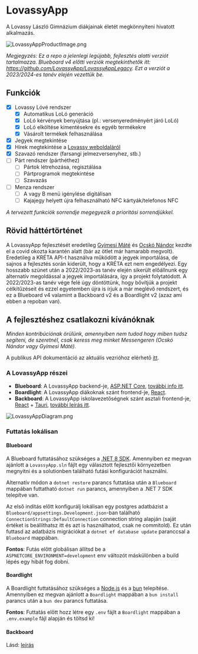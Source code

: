 # LovassyApp

A Lovassy László Gimnázium diákjainak életét megkönnyíteni hivatott alkalmazás.

![LovassyAppProductImage.png](.github/LovassyAppProductImage.png)

*Megjegyzés: Ez a repo a jelenlegi legújabb, fejlesztés alatti verziót tartalmazza. Blueboard v4 előtti verziók megtekinthetők itt: https://github.com/LovassyApp/LovassyAppLegacy. Ezt a verziót a 2023/2024-es tanév elején vezettük be.*

## Funkciók

- [x] Lovassy Lóvé rendszer
  - [x] Automatikus LoLó generáció
  - [x] LoLó kérvények benyújtása (pl.: versenyeredményért járó LoLó)
  - [x] LoLó elköltése kimentésekre és egyéb termékekre
  - [x] Vásárolt termékek felhasználása
- [X] Jegyek megtekintése
- [X] Hírek megtekintése a [Lovassy weboldaláról](http://web.lovassy.hu)
- [x] Szavazó rendszer (farsangi jelmezversenyhez, stb.)
- [ ] Párt rendszer (párthéthez)
  - [ ] Pártok létrehozása, regisztálása
  - [ ] Pártprogramok megtekintése
  - [ ] Szavazás
- [ ] Menza rendszer
  - [ ] A vagy B menü igénylése digitálisan
  - [ ] Kajajegy helyett újra felhasználható NFC kártyák/telefonos NFC

*A tervezett funkciók sorrendje megegyezik a prioritási sorrendjükkel.*

## Rövid háttértörténet

A LovassyApp fejlesztését eredetileg [Gyimesi Máté](https://github.com/minigyima) és [Ocskó Nándor](https://github.com/Xeretis) kezdte el a covid okozta karantén alatt (bár az ötlet már hamarabb megvolt). Eredetileg a KRÉTA API-t használva működött a jegyek importálása, de sajnos a fejlesztés során kiderült, hogy a KRÉTA ezt nem engedélyezi. Egy hosszabb szünet után a 2022/2023-as tanév elején sikerült előállnunk egy alternatív megoldással a jegyek importálására, így a projekt folytatódott. A 2022/2023-as tanév vége felé úgy döntöttünk, hogy bővítjük a projekt célkitűzéseit és ezzel egyetemben újra is írjuk a már meglévő rendszert, és ez a Blueboard v4 valamint a Backboard v2 és a Boardlight v2 (azaz ami ebben a repoban van). 

## A fejlesztéshez csatlakozni kívánóknak

*Minden kontribúciónak örülünk, amennyiben nem tudod hogy miben tudsz segíteni, de szeretnél, csak keress meg minket Messengeren (Ocskó Nándor vagy Gyimesi Máté).*

A publikus API dokumentáció az aktuális vezrióhoz elérhető [itt](https://bump.sh/xeretis/doc/lovassyapp).

### A LovassyApp részei

- **Blueboard**: A LovassyApp backend-je, [ASP.NET Core](https://learn.microsoft.com/en-us/aspnet/core/introduction-to-aspnet-core?view=aspnetcore-7.0), [további info itt](Blueboard/README.md).
- **Boardlight**: A LovassyApp diákoknak szánt frontend-je, [React](https://react.dev/).
- **Backboard**: A LovassyApp iskolavezetőségnek szánt asztali frontend-je, [React](https://react.dev/) + [Tauri](https://tauri.app/), [további leírás itt](Backboard/README.md).

![LovassyAppDiagram.png](.github/LovassyAppDiagram.png)

### Futtatás lokálisan

#### Blueboard

A Blueboard futtatásához szükséges a [.NET 8 SDK](https://dotnet.microsoft.com/en-us/download/dotnet/8.0). Amennyiben ez megvan ajánlott a `LovassyApp.sln` fájlt egy választott fejlesztői környezetben megnyitni és a solutionben található futási konfigurációt használni.

Alternatív módon a `dotnet restore` parancs futtatása után a `Blueboard` mappában futtatható `dotnet run` parancs, amennyiben a .NET 7 SDK telepítve van.

Az első indítás előtt konfigurálj lokálisan egy postgres adatbázist a `Blueboard/appsettings.Development.json`-ban található `ConnectionStrings:DefaultConnection` connection string alapján (saját értéket is beállíthatsz itt és azt is használhatod, csak ne commitold). Ez után futtasd az adatbázis migrációkat a `dotnet ef database update` paranccsal a `Blueboard` mappában.

**Fontos**: Futás előtt globálisan állítsd be a `ASPNETCORE_ENVIRONMENT=development` env változót máskülönben a build lépés egy hibát fog dobni.

#### Boardlight

A Boardlight futtatásához szükséges a [Node.js](https://nodejs.org/en/) és a [bun](https://bun.sh/) telepítése. Amennyiben ez megvan ajánlott a `Boardlight` mappában a `bun install` parancs után a `bun dev` parancs futtatása.

**Fontos**: Futtatás előtt hozz létre egy `.env` fájlt a `Boardlight` mappában a `.env.example` fájl alapján és töltsd ki!

#### Backboard

Lásd: [leírás](Backboard/README.md)
